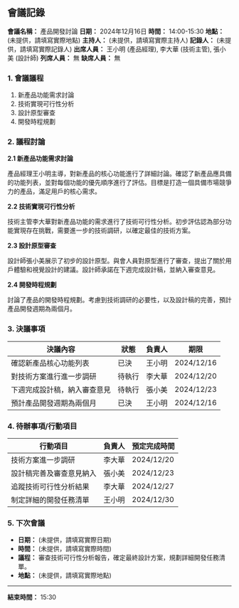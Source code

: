 ## 會議記錄

**會議名稱：** 產品開發討論
**日期：** 2024年12月16日
**時間：** 14:00-15:30
**地點：**  (未提供，請填寫實際地點)
**主持人：**  (未提供，請填寫實際主持人)
**記錄人：**  (未提供，請填寫實際記錄人)
**出席人員：** 王小明 (產品經理), 李大華 (技術主管), 張小美 (設計師)
**列席人員：** 無
**缺席人員：** 無

### 1. 會議議程

1.  新產品功能需求討論
2.  技術實現可行性分析
3.  設計原型審查
4.  開發時程規劃

### 2. 議程討論

**2.1 新產品功能需求討論**

產品經理王小明主導，對新產品的核心功能進行了詳細討論。確認了新產品應具備的功能列表，並對每個功能的優先順序進行了評估。目標是打造一個具備市場競爭力的產品，滿足用戶的核心需求。

**2.2 技術實現可行性分析**

技術主管李大華對新產品功能的需求進行了技術可行性分析。初步評估認為部分功能實現存在挑戰，需要進一步的技術調研，以確定最佳的技術方案。

**2.3 設計原型審查**

設計師張小美展示了初步的設計原型。與會人員對原型進行了審查，提出了關於用戶體驗和視覺設計的建議。設計師承諾在下週完成設計稿，並納入審查意見。

**2.4 開發時程規劃**

討論了產品的開發時程規劃。考慮到技術調研的必要性，以及設計稿的完善，預計產品開發週期為兩個月。

### 3. 決議事項

| 決議內容 | 狀態 | 負責人 | 期限 |
|---|---|---|---|
| 確認新產品核心功能列表 | 已決 | 王小明 | 2024/12/16 |
| 對技術方案進行進一步調研 | 待執行 | 李大華 | 2024/12/20 |
| 下週完成設計稿，納入審查意見 | 待執行 | 張小美 | 2024/12/23 |
| 預計產品開發週期為兩個月 | 已決 | 王小明 | 2024/12/16 |

### 4. 待辦事項/行動項目

| 行動項目 | 負責人 | 預定完成時間 |
|---|---|---|
| 技術方案進一步調研 | 李大華 | 2024/12/20 |
| 設計稿完善及審查意見納入 | 張小美 | 2024/12/23 |
| 追蹤技術可行性分析結果 | 李大華 | 2024/12/27 |
| 制定詳細的開發任務清單 | 王小明 | 2024/12/30 |

### 5. 下次會議

*   **日期：** (未提供，請填寫實際日期)
*   **時間：** (未提供，請填寫實際時間)
*   **議程：** 審查技術可行性分析報告，確定最終設計方案，規劃詳細開發任務清單。
*   **地點：** (未提供，請填寫實際地點)

---
**結束時間：** 15:30